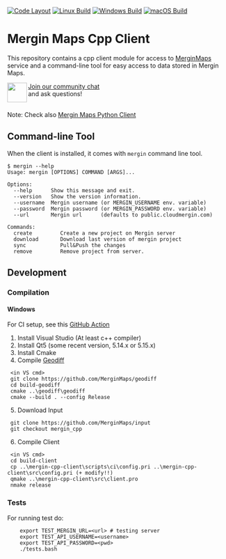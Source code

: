 [![Code Layout](https://github.com/MerginMaps/mergin-cpp-client/workflows/Code%20Layout/badge.svg)](https://github.com/MerginMaps/mergin-cpp-client/actions?query=workflow%3A%22Code+Layout%22)
[![Linux Build](https://github.com/MerginMaps/mergin-cpp-client/actions/workflows/linux.yml/badge.svg)](https://github.com/MerginMaps/mergin-cpp-client/actions/workflows/linux.yml)
[![Windows Build](https://github.com/MerginMaps/mergin-cpp-client/actions/workflows/windows.yml/badge.svg)](https://github.com/MerginMaps/mergin-cpp-client/actions/workflows/windows.yml)
[![macOS Build](https://github.com/MerginMaps/mergin-cpp-client/actions/workflows/macos.yml/badge.svg)](https://github.com/MerginMaps/mergin-cpp-client/actions/workflows/macos.yml)

# Mergin Maps Cpp Client

This repository contains a cpp client module for access to [MerginMaps](https://merginmaps.com/)
service and a command-line tool for easy access to data stored in Mergin Maps.

<div><img align="left" width="45" height="45" src="https://raw.githubusercontent.com/MerginMaps/docs/main/src/.vuepress/public/slack.svg"><a href="https://merginmaps.com/community/join">Join our community chat</a><br/>and ask questions!</div><br />

Note: Check also [Mergin Maps Python Client](https://github.com/MerginMaps/mergin-py-client)

## Command-line Tool

When the client is installed, it comes with `mergin` command line tool.

```
$ mergin --help
Usage: mergin [OPTIONS] COMMAND [ARGS]...

Options:  
  --help      Show this message and exit.
  --version   Show the version information.
  --username  Mergin username (or MERGIN_USERNAME env. variable)
  --password  Mergin password (or MERGIN_PASSWORD env. variable)
  --url       Mergin url      (defaults to public.cloudmergin.com)

Commands:
  create         Create a new project on Mergin server
  download       Download last version of mergin project
  sync           Pull&Push the changes
  remove         Remove project from server.
```


## Development

### Compilation

#### Windows 

For CI setup, see this [GitHub Action](.github/workflows/windows.yml)

1. Install Visual Studio (At least c++ compiler)
2. Install Qt5 (some recent version, 5.14.x or 5.15.x)
3. Install Cmake
4. Compile [Geodiff](https://github.com/MerginMaps/geodiff)
```
 <in VS cmd>
 git clone https://github.com/MerginMaps/geodiff
 cd build-geodiff
 cmake ..\geodiff\geodiff
 cmake --build . --config Release
```
5. Download Input
```
 git clone https://github.com/MerginMaps/input
 git checkout mergin_cpp
```
6. Compile Client
```
 <in VS cmd>
 cd build-client
 cp ..\mergin-cpp-client\scripts\ci\config.pri ..\mergin-cpp-client\src\config.pri (+ modify!!)
 qmake ..\mergin-cpp-client\src\client.pro
 nmake release
```

### Tests

For running test do:

```
    export TEST_MERGIN_URL=<url> # testing server
    export TEST_API_USERNAME=<username>
    export TEST_API_PASSWORD=<pwd>
    ./tests.bash
```